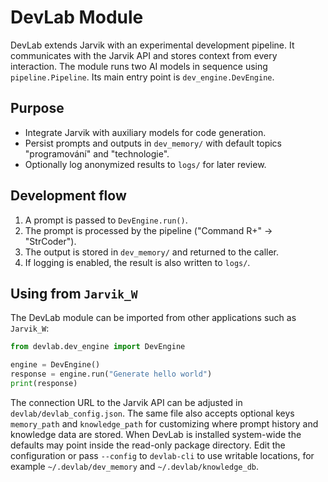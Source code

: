 # DevLab Module

DevLab extends Jarvik with an experimental development pipeline. It
communicates with the Jarvik API and stores context from every
interaction. The module runs two AI models in sequence using
`pipeline.Pipeline`. Its main entry point is `dev_engine.DevEngine`.

## Purpose

* Integrate Jarvik with auxiliary models for code generation.
* Persist prompts and outputs in `dev_memory/` with default topics
  "programování" and "technologie".
* Optionally log anonymized results to `logs/` for later review.

## Development flow

1. A prompt is passed to `DevEngine.run()`.
2. The prompt is processed by the pipeline ("Command R+" -> "StrCoder").
3. The output is stored in `dev_memory/` and returned to the caller.
4. If logging is enabled, the result is also written to `logs/`.

## Using from `Jarvik_W`

The DevLab module can be imported from other applications such as
`Jarvik_W`:

```python
from devlab.dev_engine import DevEngine

engine = DevEngine()
response = engine.run("Generate hello world")
print(response)
```

The connection URL to the Jarvik API can be adjusted in
`devlab/devlab_config.json`. The same file also accepts optional keys
`memory_path` and `knowledge_path` for customizing where prompt history
and knowledge data are stored. When DevLab is installed system-wide the
defaults may point inside the read-only package directory. Edit the
configuration or pass ``--config`` to ``devlab-cli`` to use writable
locations, for example ``~/.devlab/dev_memory`` and
``~/.devlab/knowledge_db``.
